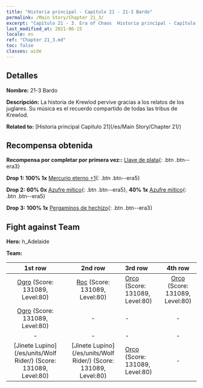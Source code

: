 ```yaml
---
title: "Historia principal - Capítulo 21 - 21-3 Bardo"
permalink: /Main Story/Chapter 21_3/
excerpt: "Capítulo 21 - 3. Era of Chaos  Historia principal - Capítulo 21_3. 21-3 Bardo"
last_modified_at: 2021-06-15
locale: es
ref: "Chapter 21_3.md"
toc: false
classes: wide
---
```


## Detalles

 **Nombre:** 21-3 Bardo

 **Descripción:** La historia de Krewlod pervive gracias a los relatos de los juglares. Su música es el recuerdo compartido de todas las tribus de Krewlod.

 **Related to:** [Historia principal Capítulo 21](/es/Main Story/Chapter 21/)

## Recompensa obtenida

 **Recompensa por completar por primera vez::** [Llave de plata](/ItemsES/con_693/){: .btn .btn--era3}

 **Drop 1:** **100% 1x** [Mercurio eterno +1](/ItemsES/mat_70/){: .btn .btn--era5}

 **Drop 2:** **60% 0x** [Azufre mítico](/ItemsES/mat_64/){: .btn .btn--era5}, **40% 1x** [Azufre mítico](/ItemsES/mat_64/){: .btn .btn--era5}

 **Drop 3:** **100% 1x** [Pergaminos de hechizo](/ItemsES/con_694/){: .btn .btn--era3}


## Fight against Team
 **Hero:** h_Adelaide

 **Team:**


  | 1st row | 2nd row | 3rd row | 4th row |
  |:----:|:----:|:----|:----:|
  | [Ogro](/es/units/Ogre/) (Score: 131089, Level:80)  | [Roc](/es/units/Roc/) (Score: 131089, Level:80)  | [Orco](/es/units/Orc/) (Score: 131089, Level:80)  | [Orco](/es/units/Orc/) (Score: 131089, Level:80)  |
  | [Ogro](/es/units/Ogre/) (Score: 131089, Level:80)  | - | - | - |
  | - | - | - | - |
  | [Jinete Lupino](/es/units/Wolf Rider/) (Score: 131089, Level:80)  | [Jinete Lupino](/es/units/Wolf Rider/) (Score: 131089, Level:80)  | [Orco](/es/units/Orc/) (Score: 131089, Level:80)  | - |


